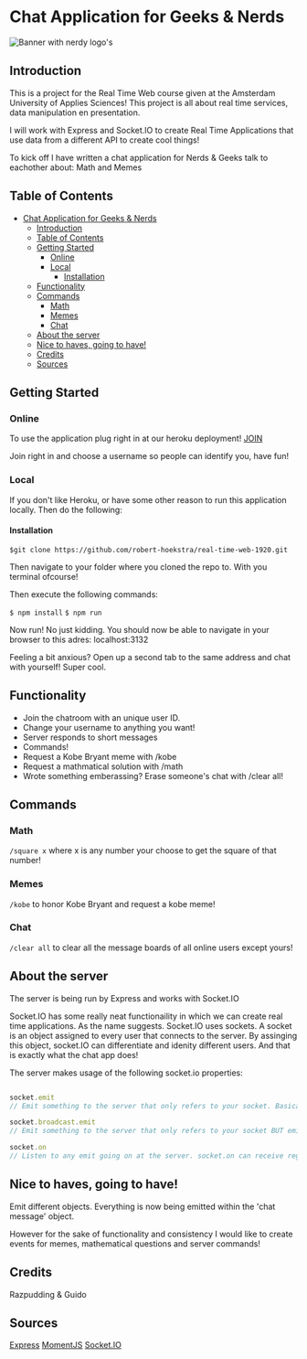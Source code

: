 # Chat Application for Geeks & Nerds

![Banner with nerdy logo's](https://miro.medium.com/max/2792/1*tWm33yhceKIL22QqOORu2w.png)
 
## Introduction
This is a project for the Real Time Web course given at the Amsterdam University of Applies Sciences!
This project is all about real time services, data manipulation en presentation. 

I will work with Express and Socket.IO to create Real Time Applications that use data from a different API to create cool things!

To kick off I have written a chat application for Nerds & Geeks talk to eachother about: Math and Memes

## Table of Contents
- [Chat Application for Geeks & Nerds](#chat-application-for-geeks---nerds)
  * [Introduction](#introduction)
  * [Table of Contents](#table-of-contents)
  * [Getting Started](#getting-started)
    + [Online](#online)
    + [Local](#local)
      - [Installation](#installation)
  * [Functionality](#functionality)
  * [Commands](#commands)
    + [Math](#math)
    + [Memes](#memes)
    + [Chat](#chat)
  * [About the server](#about-the-server)
  * [Nice to haves, going to have!](#nice-to-haves--going-to-have-)
  * [Credits](#credits)
  * [Sources](#sources)

## Getting Started

### Online
To use the application plug right in at our heroku deployment!
[JOIN](https://rtw-exercise-1.herokuapp.com/)

Join right in and choose a username so people can identify you, have fun!

### Local
If you don't like Heroku, or have some other reason to run this application locally. Then do the following:

#### Installation

`$git clone https://github.com/robert-hoekstra/real-time-web-1920.git`
 
 Then navigate to your folder where you cloned the repo to. With you terminal ofcourse!

 Then execute the following commands:

 `$ npm install`
 `$ npm run`

 Now run! No just kidding.
 You should now be able to navigate in your browser to this adres: localhost:3132

 Feeling a bit anxious? Open up a second tab to the same address and chat with yourself! Super cool.


 ## Functionality
* Join the chatroom with an unique user ID.
* Change your username to anything you want!
* Server responds to short messages
* Commands!
* Request a Kobe Bryant meme with /kobe
* Request a mathmatical solution with /math
* Wrote something emberassing? Erase someone's chat with /clear all!

## Commands 

### Math
`/square x` where x is any number your choose to get the square of that number!

### Memes
`/kobe` to honor Kobe Bryant and request a kobe meme!

### Chat
`/clear all` to clear all the message boards of all online users except yours!

## About the server
The server is being run by Express and works with Socket.IO

Socket.IO has some really neat functionaility in which we can create real time applications. As the name suggests. Socket.IO uses sockets. A socket is an object assigned to every user that connects to the server. By assinging this object, socket.IO can differentiate and idenity different users. And that is exactly what the chat app does!

The server makes usage of the following socket.io properties:

```js

socket.emit 
// Emit something to the server that only refers to your socket. Basically you give the server a command with a function in which the server will do something on a socket.on listen.

socket.broadcast.emit 
// Emit something to the server that only refers to your socket BUT emit it directly to other online users except yourself!

socket.on 
// Listen to any emit going on at the server. socket.on can receive regular emits and broadcasting emits

```

## Nice to haves, going to have!
Emit different objects. Everything is now being emitted within the 'chat message' object.

However for the sake of functionality and consistency I would like to create events for memes, mathematical questions and server commands!

## Credits
Razpudding & Guido

## Sources
[Express](https://expressjs.com/)
[MomentJS](https://momentjs.com/)
[Socket.IO](https://socket.io/)

